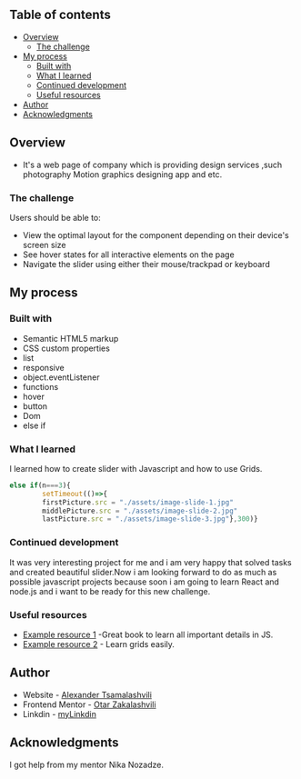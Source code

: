 ## Table of contents

- [Overview](#overview)
  - [The challenge](#the-challenge)
- [My process](#my-process)
  - [Built with](#built-with)
  - [What I learned](#what-i-learned)
  - [Continued development](#continued-development)
  - [Useful resources](#useful-resources)
- [Author](#author)
- [Acknowledgments](#acknowledgments)

## Overview
- It's a web page of company which is providing design services ,such photography Motion graphics designing app and etc.

### The challenge

Users should be able to:

- View the optimal layout for the component depending on their device's screen size
- See hover states for all interactive elements on the page
- Navigate the slider using either their mouse/trackpad or keyboard


## My process

### Built with

- Semantic HTML5 markup
- CSS custom properties
- list
- responsive
- object.eventListener
- functions
- hover
- button
- Dom
- else if
### What I learned

I learned how to create slider with Javascript and how to use Grids.


```Javascript
else if(n===3){
        setTimeout(()=>{
        firstPicture.src = "./assets/image-slide-1.jpg"
        middlePicture.src = "./assets/image-slide-2.jpg"
        lastPicture.src = "./assets/image-slide-3.jpg"},300)}

```


### Continued development
 
It was very interesting project for me and i am very happy that solved tasks and created beautiful slider.Now i am looking forward to do as much as possible javascript projects because soon i am going to learn React and node.js and i want to be ready for this new challenge.

### Useful resources

- [Example resource 1](https://eloquentjavascript.net/index.html) -Great book to learn all important details in JS.
- [Example resource 2](https://www.youtube.com/watch?v=9zBsdzdE4sM&t=1s) - Learn grids easily.

## Author

- Website - [Alexander Tsamalashvili](https://github.com/AlexTsamala)
- Frontend Mentor - [Otar Zakalashvili](https://www.linkedin.com/in/otarza/)
- Linkdin - [myLinkdin](https://www.linkedin.com/in/aleksandre-tsamalashvili-40501a1a0/)


## Acknowledgments

I got help from my mentor Nika Nozadze. 